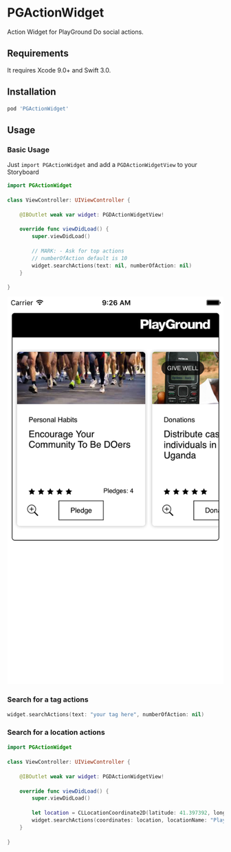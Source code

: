 # PGActionWidget
Action Widget for PlayGround Do social actions.

## Requirements

It requires Xcode 9.0+ and Swift 3.0.


## Installation

```ruby
pod 'PGActionWidget'
```

## Usage

### Basic Usage
Just `import PGActionWidget` and add a `PGDActionWidgetView` to your Storyboard


```swift
import PGActionWidget

class ViewController: UIViewController {

    @IBOutlet weak var widget: PGDActionWidgetView!

    override func viewDidLoad() {
        super.viewDidLoad()

        // MARK: - Ask for top actions
        // numberOfAction default is 10
        widget.searchActions(text: nil, numberOfAction: nil)
    }
    
}
```

<p align="center"><img src ="https://github.com/GrupoGO/PGActionWidget/blob/master/Screenshot.png" /></p>

### Search for a tag actions
```swift
widget.searchActions(text: "your tag here", numberOfAction: nil)
```

### Search for a location actions
```swift
import PGActionWidget

class ViewController: UIViewController {

    @IBOutlet weak var widget: PGDActionWidgetView!

    override func viewDidLoad() {
        super.viewDidLoad()

        let location = CLLocationCoordinate2D(latitude: 41.397392, longitude: 2.195231)
        widget.searchActions(coordinates: location, locationName: "PlayGround", numberOfAction: 150)
    }
    
}

```
